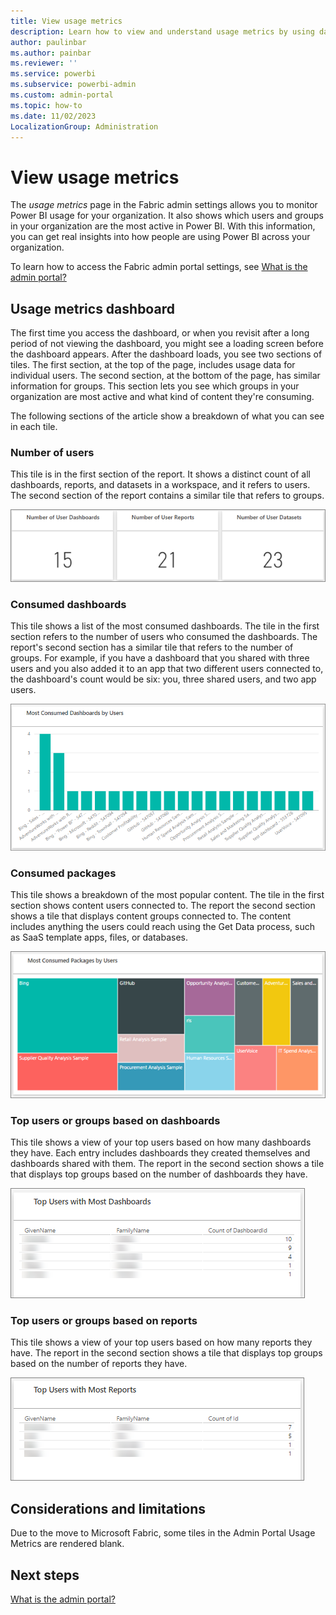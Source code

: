 ```yaml
---
title: View usage metrics
description: Learn how to view and understand usage metrics by using dashboards in the Fabric Admin settings page.
author: paulinbar
ms.author: painbar
ms.reviewer: ''
ms.service: powerbi
ms.subservice: powerbi-admin
ms.custom: admin-portal
ms.topic: how-to
ms.date: 11/02/2023
LocalizationGroup: Administration
---
```


# View usage metrics

The *usage metrics* page in the Fabric admin settings allows you to monitor Power BI usage for your organization. It also shows which users and groups in your organization are the most active in Power BI. With this information, you can get real insights into how people are using Power BI across your organization.

To learn how to access the Fabric admin portal settings, see [What is the admin portal?](admin-center.md)

## Usage metrics dashboard

The first time you access the dashboard, or when you revisit after a long period of not viewing the dashboard, you might see a loading screen before the dashboard appears. After the dashboard loads, you see two sections of tiles. The first section, at the top of the page, includes usage data for individual users. The second section, at the bottom of the page, has similar information for groups. This section lets you see which groups in your organization are most active and what kind of content they're consuming.

The following sections of the article show a breakdown of what you can see in each tile.

### Number of users

This tile is in the first section of the report. It shows a distinct count of all dashboards, reports, and datasets in a workspace, and it refers to users. The second section of the report contains a similar tile that refers to groups.
  
![Screenshot of a Power BI dashboard tile showing number of user dashboards, number of user reports, and number of user datasets in a three column table chart.](media/service-admin-portal-usage-metrics/powerbi-admin-usage-metrics-number-tiles.png)

### Consumed dashboards

This tile shows a list of the most consumed dashboards. The tile in the first section refers to the number of users who consumed the dashboards. The report's second section has a similar tile that refers to the number of groups. For example, if you have a dashboard that you shared with three users and you also added it to an app that two different users connected to, the dashboard's count would be six: you, three shared users, and two app users.

![Screenshot of a Power BI tile showing most consumed dashboards by user in the form of a horizontal bar chart.](media/service-admin-portal-usage-metrics/powerbi-admin-usage-metrics-top-dashboards.png)

### Consumed packages

This tile shows a breakdown of the most popular content. The tile in the first section shows content users connected to. The report the second section shows a tile that displays content groups connected to. The content includes anything the users could reach using the Get Data process, such as SaaS template apps, files, or databases.

![Screenshot of a Power BI tile showing most consumed packages by users in the form of a proportional area chart.](media/service-admin-portal-usage-metrics/powerbi-admin-usage-metrics-top-connections.png)

### Top users or groups based on dashboards

This tile shows a view of your top users based on how many dashboards they have. Each entry includes dashboards they created themselves and dashboards shared with them. The report in the second section shows a tile that displays top groups based on the number of dashboards they have.
  
![Screenshot of a Power BI tile showing top users based on how many dashboards they have in the form of a table chart.](media/service-admin-portal-usage-metrics/powerbi-admin-usage-metrics-top-users-dashboards.png)

### Top users or groups based on reports

This tile shows a view of your top users based on how many reports they have. The report in the second section shows a tile that displays top groups based on the number of reports they have.
  
![Screenshot of a Power BI tile showing top users based on how many reports they have in the form of a table chart.](media/service-admin-portal-usage-metrics/powerbi-admin-usage-metrics-top-users-reports.png)

## Considerations and limitations

Due to the move to Microsoft Fabric, some tiles in the Admin Portal Usage Metrics are rendered blank.

## Next steps

[What is the admin portal?](admin-center.md)
